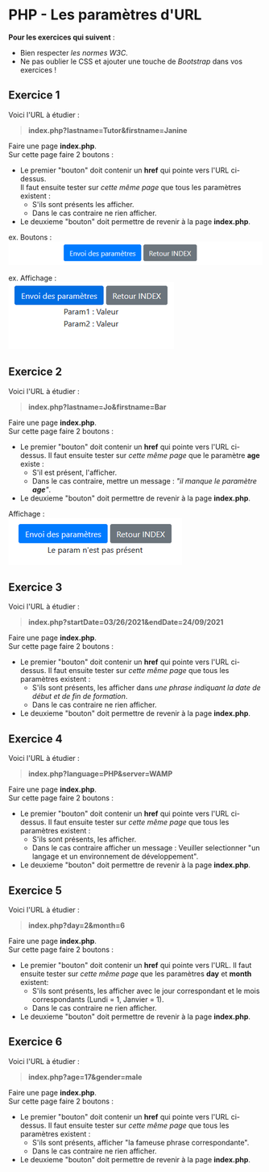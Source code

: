 # PHP - Les paramètres d'URL

**Pour les exercices qui suivent** :

- Bien respecter *les normes W3C*.  
- Ne pas oublier le CSS et ajouter une touche de *Bootstrap* dans vos exercices !  

## Exercice 1

Voici l'URL à étudier :  
> **index.php?lastname=Tutor&firstname=Janine**

Faire une page **index.php**.  
Sur cette page faire 2 boutons :

- Le premier "bouton" doit contenir un **href** qui pointe vers l'URL ci-dessus.  
Il faut ensuite tester sur *cette même page* que tous les paramètres existent :
    - S'ils sont présents les afficher.
    - Dans le cas contraire ne rien afficher.
- Le deuxieme "bouton" doit permettre de revenir à la page **index.php**.  

ex. Boutons :  
![exemple](img/capture01.PNG "exemple")  

ex. Affichage :  
![exemple](img/capture02.PNG "exemple")  

## Exercice 2

Voici l'URL à étudier :  
> **index.php?lastname=Jo&firstname=Bar**

Faire une page **index.php**.  
Sur cette page faire 2 boutons :

- Le premier "bouton" doit contenir un **href** qui pointe vers l'URL ci-dessus. Il faut ensuite tester sur *cette même page* que le paramètre **age** existe :
    - S'il est présent, l'afficher.
    - Dans le cas contraire, mettre un message : *"il manque le paramètre **age**"*.
- Le deuxieme "bouton" doit permettre de revenir à la page **index.php**.  

Affichage :  
![exemple](img/capture03.PNG "exemple") 

## Exercice 3

Voici l'URL à étudier :  
> **index.php?startDate=03/26/2021&endDate=24/09/2021**

Faire une page **index.php**.  
Sur cette page faire 2 boutons :

- Le premier "bouton" doit contenir un **href** qui pointe vers l'URL ci-dessus. Il faut ensuite tester sur *cette même page* que tous les paramètres existent :
    - S'ils sont présents, les afficher dans *une phrase indiquant la date de début et de fin de formation*.
    - Dans le cas contraire ne rien afficher.
- Le deuxieme "bouton" doit permettre de revenir à la page **index.php**.  

## Exercice 4

Voici l'URL à étudier :  
> **index.php?language=PHP&server=WAMP**

Faire une page **index.php**.  
Sur cette page faire 2 boutons :

- Le premier "bouton" doit contenir un **href** qui pointe vers l'URL ci-dessus. Il faut ensuite tester sur *cette même page* que tous les paramètres existent :
    - S'ils sont présents, les afficher.
    - Dans le cas contraire afficher un message : Veuiller selectionner "un langage et un environnement de développement".
- Le deuxieme "bouton" doit permettre de revenir à la page **index.php**.  

## Exercice 5

Voici l'URL à étudier :  
> **index.php?day=2&month=6**

Faire une page **index.php**.  
Sur cette page faire 2 boutons :

- Le premier "bouton" doit contenir un **href** qui pointe vers l'URL. Il faut ensuite tester sur *cette même page* que les paramètres **day** et **month** existent:
    - S'ils sont présents, les afficher avec le jour correspondant et le mois correspondants (Lundi = 1, Janvier = 1).
    - Dans le cas contraire ne rien afficher.
- Le deuxieme "bouton" doit permettre de revenir à la page **index.php**.  

## Exercice 6

Voici l'URL à étudier :  
> **index.php?age=17&gender=male**

Faire une page **index.php**.  
Sur cette page faire 2 boutons :

- Le premier "bouton" doit contenir un **href** qui pointe vers l'URL ci-dessus. Il faut ensuite tester sur *cette même page* que tous les paramètres existent :
    - S'ils sont présents, afficher "la fameuse phrase correspondante".
    - Dans le cas contraire ne rien afficher.
- Le deuxieme "bouton" doit permettre de revenir à la page **index.php**.

